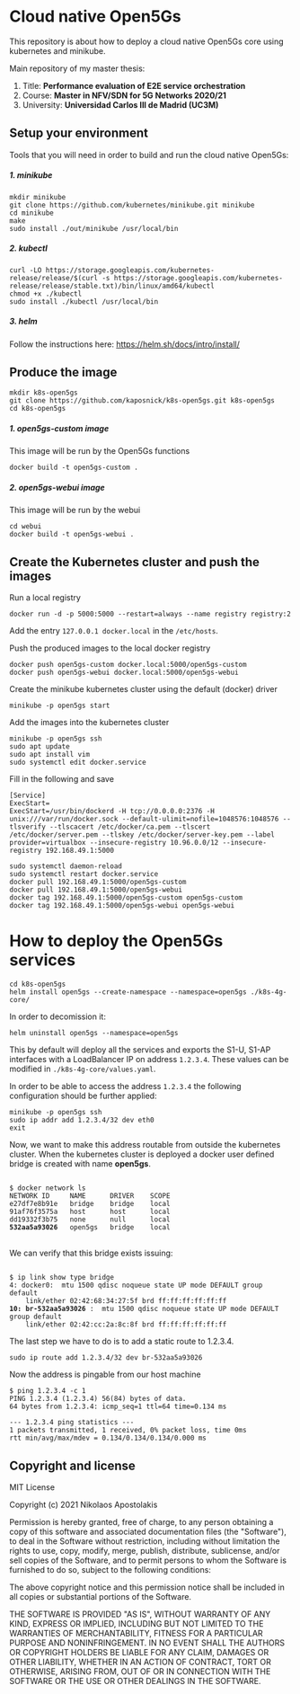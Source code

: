 # Cloud native Open5Gs

This repository is about how to deploy a cloud native Open5Gs core using kubernetes and minikube.

Main repository of my master thesis:

1. Title: <b>Performance evaluation of E2E service orchestration</b> 
2. Course: <b>Master in NFV/SDN for 5G Networks 2020/21</b> 
3. University: <b>Universidad Carlos III de Madrid (UC3M)</b>

## Setup your environment
Tools that you will need in order to build and run the cloud native Open5Gs:

##### 1. minikube
```shell
mkdir minikube
git clone https://github.com/kubernetes/minikube.git minikube
cd minikube
make
sudo install ./out/minikube /usr/local/bin
```
##### 2. kubectl
```shell 
curl -LO https://storage.googleapis.com/kubernetes-release/release/$(curl -s https://storage.googleapis.com/kubernetes-release/release/stable.txt)/bin/linux/amd64/kubectl
chmod +x ./kubectl
sudo install ./kubectl /usr/local/bin
```

##### 3. helm
Follow the instructions here: https://helm.sh/docs/intro/install/

## Produce the image
```shell
mkdir k8s-open5gs
git clone https://github.com/kaposnick/k8s-open5gs.git k8s-open5gs
cd k8s-open5gs
```

##### 1. open5gs-custom image
This image will be run by the Open5Gs functions
```shell 
docker build -t open5gs-custom .
```

##### 2. open5gs-webui image
This image will be run by the webui
```shell
cd webui
docker build -t open5gs-webui .
```

## Create the Kubernetes cluster and push the images
Run a local registry
```shell
docker run -d -p 5000:5000 --restart=always --name registry registry:2
```

Add the entry ```127.0.0.1 docker.local``` in the ```/etc/hosts```. 

Push the produced images to the local docker registry
```shell
docker push open5gs-custom docker.local:5000/open5gs-custom
docker push open5gs-webui docker.local:5000/open5gs-webui
``` 

Create the minikube kubernetes cluster using the default (docker) driver
```shell
minikube -p open5gs start
```

Add the images into the kubernetes cluster
```shell
minikube -p open5gs ssh
sudo apt update
sudo apt install vim
sudo systemctl edit docker.service
```
Fill in the following and save
```shell
[Service]
ExecStart=
ExecStart=/usr/bin/dockerd -H tcp://0.0.0.0:2376 -H unix:///var/run/docker.sock --default-ulimit=nofile=1048576:1048576 --tlsverify --tlscacert /etc/docker/ca.pem --tlscert /etc/docker/server.pem --tlskey /etc/docker/server-key.pem --label provider=virtualbox --insecure-registry 10.96.0.0/12 --insecure-registry 192.168.49.1:5000
```

```shell
sudo systemctl daemon-reload
sudo systemctl restart docker.service
docker pull 192.168.49.1:5000/open5gs-custom 
docker pull 192.168.49.1:5000/open5gs-webui
docker tag 192.168.49.1:5000/open5gs-custom open5gs-custom
docker tag 192.168.49.1:5000/open5gs-webui open5gs-webui
```

# How to deploy the Open5Gs services
```shell
cd k8s-open5gs
helm install open5gs --create-namespace --namespace=open5gs ./k8s-4g-core/
```

In order to decomission it:
```shell
helm uninstall open5gs --namespace=open5gs
```

This by default will deploy all the services and exports the S1-U, S1-AP interfaces with a LoadBalancer IP on address ```1.2.3.4```. These values can be modified in ```./k8s-4g-core/values.yaml```.

In order to be able to access the address ```1.2.3.4``` the following configuration should be further applied:
```shell
minikube -p open5gs ssh
sudo ip addr add 1.2.3.4/32 dev eth0
exit
```
Now, we want to make this address routable from outside the kubernetes cluster.
When the kubernetes cluster is deployed a docker user defined bridge is created with name **open5gs**.

<pre><code>
$ docker network ls
NETWORK ID     NAME      DRIVER    SCOPE
e27df7e8b91e   bridge    bridge    local
91af76f3575a   host      host      local
dd19332f3b75   none      null      local
<b>532aa5a93026</b>   open5gs   bridge    local
</code>
</pre>

We can verify that this bridge exists issuing:
<pre><code>
$ ip link show type bridge
4: docker0: <BROADCAST,MULTICAST,UP,LOWER_UP> mtu 1500 qdisc noqueue state UP mode DEFAULT group default 
    link/ether 02:42:68:34:27:5f brd ff:ff:ff:ff:ff:ff
<b>10: br-532aa5a93026 </b>: <BROADCAST,MULTICAST,UP,LOWER_UP> mtu 1500 qdisc noqueue state UP mode DEFAULT group default 
    link/ether 02:42:cc:2a:8c:8f brd ff:ff:ff:ff:ff:ff
</code></pre>

The last step we have to do is to add a static route to 1.2.3.4.
```shell
sudo ip route add 1.2.3.4/32 dev br-532aa5a93026
```

Now the address is pingable from our host machine
```shell
$ ping 1.2.3.4 -c 1
PING 1.2.3.4 (1.2.3.4) 56(84) bytes of data.
64 bytes from 1.2.3.4: icmp_seq=1 ttl=64 time=0.134 ms

--- 1.2.3.4 ping statistics ---
1 packets transmitted, 1 received, 0% packet loss, time 0ms
rtt min/avg/max/mdev = 0.134/0.134/0.134/0.000 ms
```

## Copyright and license
MIT License

Copyright (c) 2021 Nikolaos Apostolakis

Permission is hereby granted, free of charge, to any person obtaining a copy
of this software and associated documentation files (the "Software"), to deal
in the Software without restriction, including without limitation the rights
to use, copy, modify, merge, publish, distribute, sublicense, and/or sell
copies of the Software, and to permit persons to whom the Software is
furnished to do so, subject to the following conditions:

The above copyright notice and this permission notice shall be included in all
copies or substantial portions of the Software.

THE SOFTWARE IS PROVIDED "AS IS", WITHOUT WARRANTY OF ANY KIND, EXPRESS OR
IMPLIED, INCLUDING BUT NOT LIMITED TO THE WARRANTIES OF MERCHANTABILITY,
FITNESS FOR A PARTICULAR PURPOSE AND NONINFRINGEMENT. IN NO EVENT SHALL THE
AUTHORS OR COPYRIGHT HOLDERS BE LIABLE FOR ANY CLAIM, DAMAGES OR OTHER
LIABILITY, WHETHER IN AN ACTION OF CONTRACT, TORT OR OTHERWISE, ARISING FROM,
OUT OF OR IN CONNECTION WITH THE SOFTWARE OR THE USE OR OTHER DEALINGS IN THE
SOFTWARE.